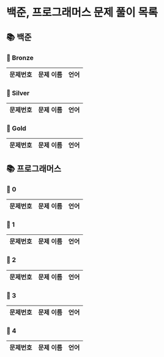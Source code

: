 #
# 백준, 프로그래머스 문제 풀이 목록
## 📚 백준
### 🚀 Bronze
| 문제번호 | 문제 이름 | 언어 |
| -------- | --------- | ----- |
### 🚀 Silver
| 문제번호 | 문제 이름 | 언어 |
| -------- | --------- | ----- |
### 🚀 Gold
| 문제번호 | 문제 이름 | 언어 |
| -------- | --------- | ----- |
## 📚 프로그래머스
### 🚀 0
| 문제번호 | 문제 이름 | 언어 |
| -------- | --------- | ----- |
### 🚀 1
| 문제번호 | 문제 이름 | 언어 |
| -------- | --------- | ----- |
### 🚀 2
| 문제번호 | 문제 이름 | 언어 |
| -------- | --------- | ----- |
### 🚀 3
| 문제번호 | 문제 이름 | 언어 |
| -------- | --------- | ----- |
### 🚀 4
| 문제번호 | 문제 이름 | 언어 |
| -------- | --------- | ----- |
